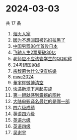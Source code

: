 # 2024-03-03

共 17 条

<!-- BEGIN ZHIHUSEARCH -->
<!-- 最后更新时间 Sun Mar 03 2024 19:06:43 GMT+0800 (China Standard Time) -->
1. [烟火人家](https://www.zhihu.com/search?q=烟火人家)
1. [因为不想回国被妈妈拉黑了](https://www.zhihu.com/search?q=因为不想回国被妈妈拉黑了)
1. [中国男篮88年首败日本](https://www.zhihu.com/search?q=中国男篮88年首败日本)
1. [飞驰人生2票房破30亿](https://www.zhihu.com/search?q=飞驰人生2票房破30亿)
1. [老师应不应该管学生的QQ昵称](https://www.zhihu.com/search?q=老师应不应该管学生的QQ昵称)
1. [24考研国家线](https://www.zhihu.com/search?q=24考研国家线)
1. [宗馥莉为什么没有结婚](https://www.zhihu.com/search?q=宗馥莉为什么没有结婚)
1. [mwc2024](https://www.zhihu.com/search?q=mwc2024)
1. [董宇辉微博清空](https://www.zhihu.com/search?q=董宇辉微博清空)
1. [快递新规下月起实施](https://www.zhihu.com/search?q=快递新规下月起实施)
1. [第一眼就感到震撼的图片](https://www.zhihu.com/search?q=第一眼就感到震撼的图片)
1. [大陆电影译名最烂的是哪一部](https://www.zhihu.com/search?q=大陆电影译名最烂的是哪一部)
1. [四六级成绩](https://www.zhihu.com/search?q=四六级成绩)
1. [英语四六级](https://www.zhihu.com/search?q=英语四六级)
1. [英语六级](https://www.zhihu.com/search?q=英语六级)
1. [英语四级](https://www.zhihu.com/search?q=英语四级)
1. [吴谢宇](https://www.zhihu.com/search?q=吴谢宇)
<!-- END ZHIHUSEARCH -->
